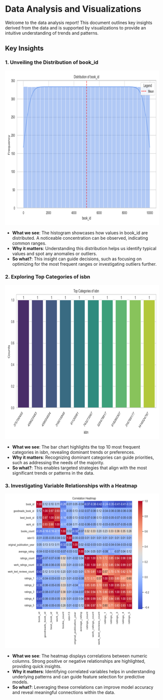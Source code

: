 
# Data Analysis and Visualizations

Welcome to the data analysis report! This document outlines key insights derived from the data and is supported by visualizations to provide an intuitive understanding of trends and patterns.

## Key Insights

### 1. Unveiling the Distribution of book_id
![Distribution of book_id](./book_id_histogram.png)
- **What we see**: The histogram showcases how values in book_id are distributed. A noticeable concentration can be observed, indicating common ranges.
- **Why it matters**: Understanding this distribution helps us identify typical values and spot any anomalies or outliers.
- **So what?**: This insight can guide decisions, such as focusing on optimizing for the most frequent ranges or investigating outliers further.

### 2. Exploring Top Categories of isbn
![Top Categories of isbn](./isbn_bar.png)
- **What we see**: The bar chart highlights the top 10 most frequent categories in isbn, revealing dominant trends or preferences.
- **Why it matters**: Recognizing dominant categories can guide priorities, such as addressing the needs of the majority.
- **So what?**: This enables targeted strategies that align with the most significant trends or patterns in the data.

### 3. Investigating Variable Relationships with a Heatmap
![Correlation Heatmap](./correlation_heatmap.png)
- **What we see**: The heatmap displays correlations between numeric columns. Strong positive or negative relationships are highlighted, providing quick insights.
- **Why it matters**: Identifying correlated variables helps in understanding underlying patterns and can guide feature selection for predictive models.
- **So what?**: Leveraging these correlations can improve model accuracy and reveal meaningful connections within the data.
